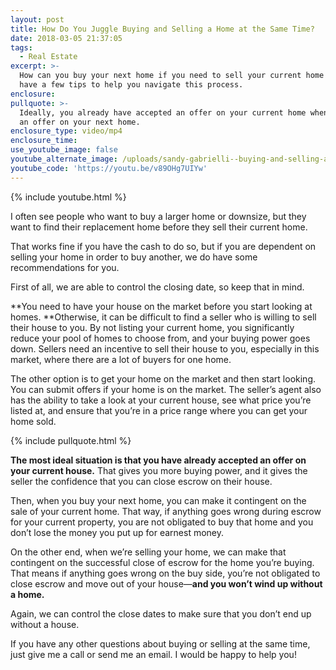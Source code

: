 ```yaml
---
layout: post
title: How Do You Juggle Buying and Selling a Home at the Same Time?
date: 2018-03-05 21:37:05
tags:
  - Real Estate
excerpt: >-
  How can you buy your next home if you need to sell your current home first? I
  have a few tips to help you navigate this process.
enclosure:
pullquote: >-
  Ideally, you already have accepted an offer on your current home when making
  an offer on your next home.
enclosure_type: video/mp4
enclosure_time:
use_youtube_image: false
youtube_alternate_image: /uploads/sandy-gabrielli--buying-and-selling-at-the-same-time-youtube.jpg
youtube_code: 'https://youtu.be/v89OHg7UIYw'
---
```


{% include youtube.html %}

I often see people who want to buy a larger home or downsize, but they want to find their replacement home before they sell their current home.&nbsp;

That works fine if you have the cash to do so, but if you are dependent on selling your home in order to buy another, we do have some recommendations for you.

First of all, we are able to control the closing date, so keep that in mind.

**You need to have your house on the market before you start looking at homes.&nbsp;**Otherwise, it can be difficult to find a seller who is willing to sell their house to you. By not listing your current home, you significantly reduce your pool of homes to choose from, and your buying power goes down. Sellers need an incentive to sell their house to you, especially in this market, where there are a lot of buyers for one home.&nbsp;

The other option is to get your home on the market and then start looking. You can submit offers if your home is on the market. The seller’s agent also has the ability to take a look at your current house, see what price you’re listed at, and ensure that you’re in a price range where you can get your home sold.

{% include pullquote.html %}

**The most ideal situation is that you have already accepted an offer on your current house.** That gives you more buying power, and it gives the seller the confidence that you can close escrow on their house.&nbsp;

Then, when you buy your next home, you can make it contingent on the sale of your current home. That way, if anything goes wrong during escrow for your current property, you are not obligated to buy that home and you don’t lose the money you put up for earnest money.&nbsp;

On the other end, when we’re selling your home, we can make that contingent on the successful close of escrow for the home you’re buying. That means if anything goes wrong on the buy side, you’re not obligated to close escrow and move out of your house—**and you won’t wind up without a home.** &nbsp;

Again, we can control the close dates to make sure that you don’t end up without a house.&nbsp;

If you have any other questions about buying or selling at the same time, just give me a call or send me an email. I would be happy to help you!
